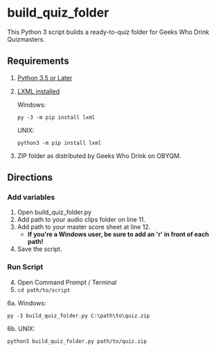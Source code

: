 # build_quiz_folder
This Python 3 script builds a ready-to-quiz folder for Geeks Who Drink Quizmasters.

## Requirements
1. [Python 3.5 or Later](https://www.python.org/downloads/)

2. [LXML installed](https://lxml.de/installation.html)

    Windows:
    
    <code>py -3 -m pip install lxml</code>
    
    UNIX:
    
    <code>python3 -m pip install lxml</code>

3. ZIP folder as distributed by Geeks Who Drink on OBYQM.

## Directions

### Add variables
1. Open build_quiz_folder.py
2. Add path to your audio clips folder on line 11. 
3. Add path to your master score sheet at line 12.
    - **If you're a Windows user, be sure to add an 'r' in front of each path!**
4. Save the script.

### Run Script
4. Open Command Prompt / Terminal
5. <code>cd path/to/script</code>

6a. Windows: 

<code>py -3 build_quiz_folder.py C:\path\to\quiz.zip</code>

6b. UNIX: 

<code>python3 build_quiz_folder.py path/to/quiz.zip</code>
